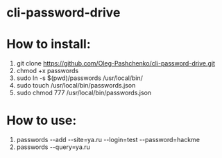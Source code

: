 # cli-password-drive
# How to install:
1) git clone https://github.com/Oleg-Pashchenko/cli-password-drive.git
2) chmod +x passwords
3) sudo ln -s $(pwd)/passwords /usr/local/bin/
4) sudo touch /usr/local/bin/passwords.json
5) sudo chmod 777 /usr/local/bin/passwords.json

# How to use:
1) passwords --add --site=ya.ru --login=test --password=hackme
2) passwords --query=ya.ru

